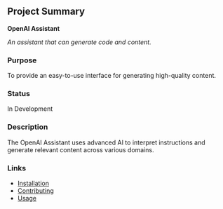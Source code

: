 
## Project Summary

**OpenAI Assistant**

*An assistant that can generate code and content.*

### Purpose

To provide an easy-to-use interface for generating high-quality content.

### Status

In Development

### Description

The OpenAI Assistant uses advanced AI to interpret instructions and generate relevant content across various domains.

### Links

- [Installation](#installation)
- [Contributing](#contributing)
- [Usage](#usage)

